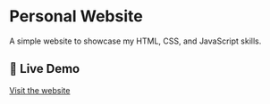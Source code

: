 # Personal Website

A simple website to showcase my HTML, CSS, and JavaScript skills.

## 🔗 Live Demo

[Visit the website](https://your-project-name.netlify.app)
